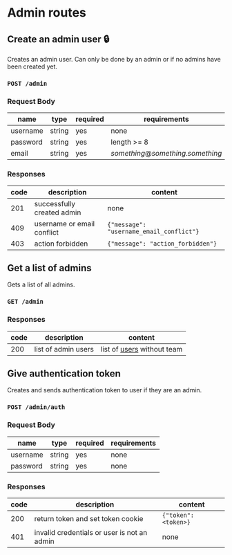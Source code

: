 # Admin routes

## Create an admin user :lock:

Creates an admin user. Can only be done by an admin or if no admins have been created yet.

### `POST /admin`

### Request Body

| name     | type   | required | requirements                        |
| -------- | ------ | -------- | ----------------------------------- |
| username | string | yes      | none                                |
| password | string | yes      | length >= 8                         |
| email    | string | yes      | _something_@_something_._something_ |

### Responses

| code | description                | content                                |
| ---- | -------------------------- | -------------------------------------- |
| 201  | successfully created admin | none                                   |
| 409  | username or email conflict | `{"message": "username_email_conflict"}` |
| 403  | action forbidden           | `{"message": "action_forbidden"}`          |

## Get a list of admins

Gets a list of all admins.

### `GET /admin`

### Responses

| code | description         | content                             |
| ---- | ------------------- | ----------------------------------- |
| 200  | list of admin users | list of [users](index.md#user-list) without team |

## Give authentication token

Creates and sends authentication token to user if they are an admin.

### `POST /admin/auth`

### Request Body

| name     | type   | required | requirements |
| -------- | ------ | -------- | ------------ |
| username | string | yes      | none         |
| password | string | yes      | none         |

### Responses

| code | description                                 | content              |
| ---- | ------------------------------------------- | -------------------- |
| 200  | return token and set token cookie           | `{"token": <token>}` |
| 401  | invalid credentials or user is not an admin | none                 |

